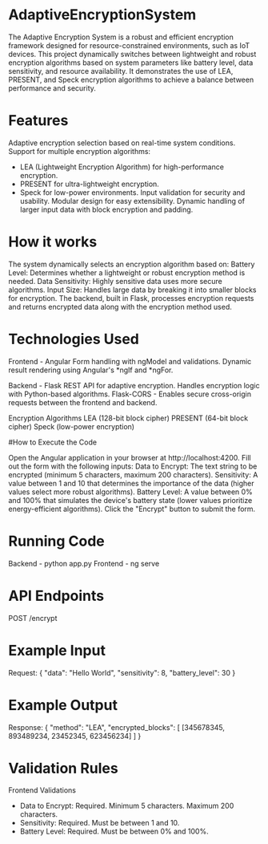 # AdaptiveEncryptionSystem
The Adaptive Encryption System is a robust and efficient encryption framework designed for resource-constrained environments, such as IoT devices. This project dynamically switches between lightweight and robust encryption algorithms based on system parameters like battery level, data sensitivity, and resource availability. It demonstrates the use of LEA, PRESENT, and Speck encryption algorithms to achieve a balance between performance and security.

# Features
Adaptive encryption selection based on real-time system conditions.
Support for multiple encryption algorithms:
 - LEA (Lightweight Encryption Algorithm) for high-performance encryption.
 - PRESENT for ultra-lightweight encryption.
 - Speck for low-power environments.
Input validation for security and usability.
Modular design for easy extensibility.
Dynamic handling of larger input data with block encryption and padding.

# How it works
The system dynamically selects an encryption algorithm based on:
Battery Level: Determines whether a lightweight or robust encryption method is needed.
Data Sensitivity: Highly sensitive data uses more secure algorithms.
Input Size: Handles large data by breaking it into smaller blocks for encryption.
The backend, built in Flask, processes encryption requests and returns encrypted data along with the encryption method used.

# Technologies Used

Frontend - Angular
Form handling with ngModel and validations.
Dynamic result rendering using Angular's *ngIf and *ngFor.

Backend - Flask
REST API for adaptive encryption.
Handles encryption logic with Python-based algorithms.
Flask-CORS - Enables secure cross-origin requests between the frontend and backend.

Encryption Algorithms
LEA (128-bit block cipher)
PRESENT (64-bit block cipher)
Speck (low-power encryption)

#How to Execute the Code

Open the Angular application in your browser at http://localhost:4200.
Fill out the form with the following inputs:
Data to Encrypt: The text string to be encrypted (minimum 5 characters, maximum 200 characters).
Sensitivity: A value between 1 and 10 that determines the importance of the data (higher values select more robust algorithms).
Battery Level: A value between 0% and 100% that simulates the device's battery state (lower values prioritize energy-efficient algorithms).
Click the "Encrypt" button to submit the form.

# Running Code

Backend - python app.py
Frontend - ng serve

# API Endpoints

POST /encrypt

# Example Input

Request:
{
  "data": "Hello World",
  "sensitivity": 8,
  "battery_level": 30
}

# Example Output

Response:
{
  "method": "LEA",
  "encrypted_blocks": [
    [345678345, 893489234, 23452345, 623456234]
  ]
}


# Validation Rules

Frontend Validations
 - Data to Encrypt:
Required.
Minimum 5 characters.
Maximum 200 characters.
 - Sensitivity:
Required.
Must be between 1 and 10.
 - Battery Level:
Required.
Must be between 0% and 100%.

